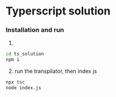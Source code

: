 # Typerscript solution
### Installation and run
1. 
```bash
cd ts_solution
npm i
```
2. run the transpilator, then index js
```bash
npx tsc
node index.js
```
